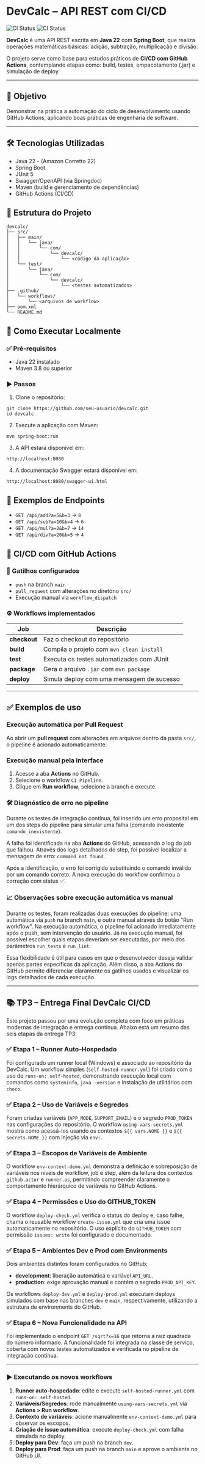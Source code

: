 # DevCalc – API REST com CI/CD
![CI Status](https://github.com/franciscocamellon/devcalc-api/actions/workflows/deploy-dev.yml/badge.svg)
![CI Status](https://github.com/franciscocamellon/devcalc-api/actions/workflows/deploy-prod.yml/badge.svg)

**DevCalc** é uma API REST escrita em **Java 22** com **Spring Boot**, que realiza operações matemáticas básicas: adição, subtração, multiplicação e divisão.

O projeto serve como base para estudos práticos de **CI/CD com GitHub Actions**, contemplando etapas como: build, testes, empacotamento (.jar) e simulação de deploy.

---

## 📌 Objetivo

Demonstrar na prática a automação do ciclo de desenvolvimento usando GitHub Actions, aplicando boas práticas de engenharia de software.

---

## 🛠️ Tecnologias Utilizadas

- Java 22 - (Amazon Corretto 22)
- Spring Boot
- JUnit 5
- Swagger/OpenAPI (via Springdoc)
- Maven (build e gerenciamento de dependências)
- GitHub Actions (CI/CD)

## 📁 Estrutura do Projeto

```
devcalc/
├── src/
│   ├── main/
│   │   └── java/
│   │       └── com/
│   │           └── devcalc/
│   │               └── <código da aplicação>
│   └── test/
│       └── java/
│           └── com/
│               └── devcalc/
│                   └── <testes automatizados>
├── .github/
│   └── workflows/
│       └── <arquivos de workflow>
├── pom.xml
└── README.md
```

## 🚀 Como Executar Localmente

### ✅ Pré-requisitos

- Java 22 instalado
- Maven 3.8 ou superior

### ▶️ Passos

1. Clone o repositório:

```
git clone https://github.com/seu-usuario/devcalc.git
cd devcalc
```

2. Execute a aplicação com Maven:

```
mvn spring-boot:run
```

3. A API estará disponível em:

```
http://localhost:8080
```

4. A documentação Swagger estará disponível em:

```
http://localhost:8080/swagger-ui.html
```

## 📌 Exemplos de Endpoints

- `GET /api/add?a=5&b=3` → `8`
- `GET /api/sub?a=10&b=4` → `6`
- `GET /api/mul?a=2&b=7` → `14`
- `GET /api/div?a=20&b=5` → `4`

## 🚀 CI/CD com GitHub Actions



### 🔁 Gatilhos configurados

- `push` na branch `main`
- `pull_request` com alterações no diretório `src/`
- Execução manual via `workflow_dispatch`

### ⚙️ Workflows implementados

| Job        | Descrição                                      |
|------------|-----------------------------------------------|
| **checkout** | Faz o checkout do repositório                 |
| **build**    | Compila o projeto com `mvn clean install`     |
| **test**     | Executa os testes automatizados com JUnit     |
| **package**  | Gera o arquivo `.jar` com `mvn package`       |
| **deploy**   | Simula deploy com uma mensagem de sucesso     |

---

## ✅ Exemplos de uso

### Execução automática por Pull Request

Ao abrir um **pull request** com alterações em arquivos dentro da pasta `src/`, o pipeline é acionado automaticamente.

### Execução manual pela interface

1. Acesse a aba **Actions** no GitHub.
2. Selecione o workflow `CI Pipeline`.
3. Clique em **Run workflow**, selecione a branch e execute.

### 🛠️ Diagnóstico de erro no pipeline

Durante os testes de integração contínua, foi inserido um erro proposital em um dos steps do pipeline para simular uma falha (comando inexistente `comando_inexistente`).

A falha foi identificada na aba **Actions** do GitHub, acessando o log do job que falhou. Através dos logs detalhados do step, foi possível localizar a mensagem de erro: `command not found`.

Após a identificação, o erro foi corrigido substituindo o comando inválido por um comando correto. A nova execução do workflow confirmou a correção com status ✅.

### 📈 Observações sobre execução automática vs manual

Durante os testes, foram realizadas duas execuções do pipeline: uma automática via `push` na branch `main`, e outra manual através do botão "Run workflow". Na execução automática, o pipeline foi acionado imediatamente após o push, sem intervenção do usuário. Já na execução manual, foi possível escolher quais etapas deveriam ser executadas, por meio dos parâmetros `run_tests` e `run_lint`.

Essa flexibilidade é útil para casos em que o desenvolvedor deseja validar apenas partes específicas da aplicação. Além disso, a aba Actions do GitHub permite diferenciar claramente os gatilhos usados e visualizar os logs detalhados de cada execução.

---

## 📚 TP3 – Entrega Final DevCalc CI/CD

Este projeto passou por uma evolução completa com foco em práticas modernas de integração e entrega contínua. Abaixo está um resumo das seis etapas da entrega TP3:

### ✅ Etapa 1 – Runner Auto-Hospedado

Foi configurado um runner local (Windows) e associado ao repositório da DevCalc. Um workflow simples (`self-hosted-runner.yml`) foi criado com o uso de `runs-on: self-hosted`, demonstrando execução local com comandos como `systeminfo`, `java -version` e instalação de utilitários com `choco`.

### ✅ Etapa 2 – Uso de Variáveis e Segredos

Foram criadas variáveis (`APP_MODE`, `SUPPORT_EMAIL`) e o segredo `PROD_TOKEN` nas configurações do repositório. O workflow `using-vars-secrets.yml` mostra como acessá-los usando os contextos `${{ vars.NOME }}` e `${{ secrets.NOME }}` com injeção via `env:`.

### ✅ Etapa 3 – Escopos de Variáveis de Ambiente

O workflow `env-context-demo.yml` demonstra a definição e sobreposição de variáveis nos níveis de workflow, job e step, além da leitura dos contextos `github.actor` e `runner.os`, permitindo compreender claramente o comportamento hierárquico de variáveis no GitHub Actions.

### ✅ Etapa 4 – Permissões e Uso do GITHUB_TOKEN

O workflow `deploy-check.yml` verifica o status do deploy e, caso falhe, chama o reusable workflow `create-issue.yml` que cria uma issue automaticamente no repositório. O uso explícito do `GITHUB_TOKEN` com permissão `issues: write` foi configurado e documentado.

### ✅ Etapa 5 – Ambientes Dev e Prod com Environments

Dois ambientes distintos foram configurados no GitHub:
- **development**: liberação automática e variável `API_URL`.
- **production**: exige aprovação manual e contém o segredo `PROD_API_KEY`.

Os workflows `deploy-dev.yml` e `deploy-prod.yml` executam deploys simulados com base nas branches `dev` e `main`, respectivamente, utilizando a estrutura de environments do GitHub.

### ✅ Etapa 6 – Nova Funcionalidade na API

Foi implementado o endpoint `GET /sqrt?x=16` que retorna a raiz quadrada do número informado. A funcionalidade foi integrada na classe de serviço, coberta com novos testes automatizados e verificada no pipeline de integração contínua.

---

### ▶️ Executando os novos workflows

1. **Runner auto-hospedado**: edite e execute `self-hosted-runner.yml` com `runs-on: self-hosted`.
2. **Variáveis/Segredos**: rode manualmente `using-vars-secrets.yml` via **Actions > Run workflow**.
3. **Contexto de variáveis**: acione manualmente `env-context-demo.yml` para observar os escopos.
4. **Criação de issue automática**: execute `deploy-check.yml` com falha simulada no deploy.
5. **Deploy para Dev**: faça um push na branch `dev`.
6. **Deploy para Prod**: faça um push na branch `main` e aprove o ambiente no GitHub UI.

